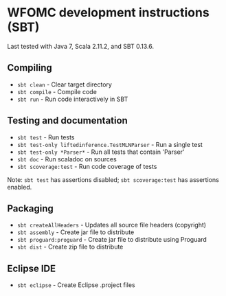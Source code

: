 WFOMC development instructions (SBT)
====================================

Last tested with Java 7, Scala 2.11.2, and SBT 0.13.6.

Compiling
---------
- `sbt clean`   - Clear target directory
- `sbt compile` - Compile code
- `sbt run`     - Run code interactively in SBT

Testing and documentation
-------------------------
- `sbt test`               - Run tests
- `sbt test-only liftedinference.TestMLNParser` - Run a single test
- `sbt test-only *Parser*` - Run all tests that contain 'Parser'
- `sbt doc`                - Run scaladoc on sources
- `sbt scoverage:test`     - Run code coverage of tests

Note: `sbt test` has assertions disabled; `sbt scoverage:test` has assertions enabled.

Packaging
---------
- `sbt createAllHeaders`  - Updates all source file headers (copyright)
- `sbt assembly`          - Create jar file to distribute
- `sbt proguard:proguard` - Create jar file to distribute using Proguard
- `sbt dist`              - Create zip file to distribute

Eclipse IDE
------------
- `sbt eclipse` - Create Eclipse .project files
